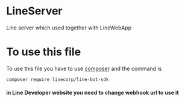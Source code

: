 # LineServer
Line server which used together with LineWebApp

# To use this file
To use this file you have to use [composer](https://getcomposer.org/download/) and the command is 
```
composer require linecorp/line-bot-sdk
```
#### in Line Developer website you need to change webhook url to use it
